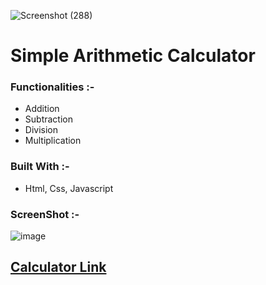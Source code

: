 ![Screenshot (288)](https://user-images.githubusercontent.com/72745563/157003893-0cb60718-0188-4a07-8453-9a2624903c95.png)
# Simple Arithmetic Calculator

### Functionalities :-

- Addition
- Subtraction
- Division
- Multiplication

### Built With :-

- Html, Css, Javascript

### ScreenShot :-

![image](https://user-images.githubusercontent.com/76911582/153572570-cfa2bdee-8048-4804-b13c-d4ceb2c2b676.png)


## [Calculator Link](./index.html)
